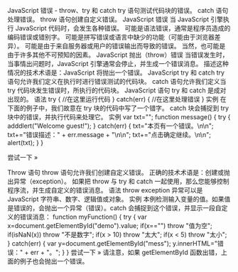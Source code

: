 JavaScript 错误 - throw、try 和 catch
try 语句测试代码块的错误。
catch 语句处理错误。
throw 语句创建自定义错误。
 JavaScript 错误
当 JavaScript 引擎执行 JavaScript 代码时，会发生各种错误。
可能是语法错误，通常是程序员造成的编码错误或错别字。
可能是拼写错误或语言中缺少的功能（可能由于浏览器差异）。
可能是由于来自服务器或用户的错误输出而导致的错误。
当然，也可能是由于许多其他不可预知的因素。
JavaScript 抛出（throw）错误
当错误发生时，当事情出问题时，JavaScript 引擎通常会停止，并生成一个错误消息。
描述这种情况的技术术语是：JavaScript 将抛出一个错误。
JavaScript try 和 catch
try 语句允许我们定义在执行时进行错误测试的代码块。
catch 语句允许我们定义当 try 代码块发生错误时，所执行的代码块。
JavaScript 语句 try 和 catch 是成对出现的。
语法
try {
	//在这里运行代码
} catch(err) {
	//在这里处理错误
}
实例
在下面的例子中，我们故意在 try 块的代码中写了一个错字。
catch 块会捕捉到 try 块中的错误，并执行代码来处理它。
实例
var txt=""; 
function message() 
{ 
    try { 
        adddlert("Welcome guest!"); 
    } catch(err) { 
        txt="本页有一个错误。\n\n"; 
        txt+="错误描述：" + err.message + "\n\n"; 
        txt+="点击确定继续。\n\n"; 
        alert(txt); 
    } 
}

尝试一下 »

Throw 语句
throw 语句允许我们创建自定义错误。
正确的技术术语是：创建或抛出异常（exception）。
如果把 throw 与 try 和 catch 一起使用，那么您能够控制程序流，并生成自定义的错误消息。
语法
throw exception
异常可以是 JavaScript 字符串、数字、逻辑值或对象。
实例
本例检测输入变量的值。如果值是错误的，会抛出一个异常（错误）。catch 会捕捉到这个错误，并显示一段自定义的错误消息：
function myFunction()
{
	try
	{ 
		var x=document.getElementById("demo").value;
		if(x=="")    throw "值为空";
		if(isNaN(x)) throw "不是数字";
		if(x > 10) throw "太大";
		if(x < 5) throw "太小";
	}
	catch(err)
	{
		var y=document.getElementById("mess");
		y.innerHTML="错误：" + err + "。";
	}
}
尝试一下 »
请注意，如果 getElementById 函数出错，上面的例子也会抛出一个错误。